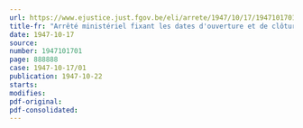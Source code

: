 ```yaml
---
url: https://www.ejustice.just.fgov.be/eli/arrete/1947/10/17/1947101701/justel
title-fr: "Arrêté ministériel fixant les dates d'ouverture et de clôture de la session des conseils de milice pour la levée de 1949"
date: 1947-10-17
source:
number: 1947101701
page: 888888
case: 1947-10-17/01
publication: 1947-10-22
starts:
modifies:
pdf-original:
pdf-consolidated:
---
```


